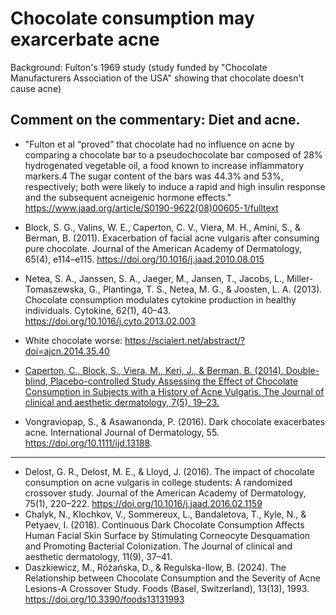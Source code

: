 # Chocolate consumption may exarcerbate acne
Background: Fulton's 1969 study (study funded by "Chocolate Manufacturers Association of the USA" showing that chocolate doesn't cause acne)

## Comment on the commentary: Diet and acne. 
- "Fulton et al “proved” that chocolate had no influence on acne by comparing a chocolate bar to a pseudochocolate bar composed of 28% hydrogenated vegetable oil, a food known to increase inflammatory markers.4 The sugar content of the bars was 44.3% and 53%, respectively; both were likely to induce a rapid and high insulin response and the subsequent acneigenic hormone effects." https://www.jaad.org/article/S0190-9622(08)00605-1/fulltext


- Block, S. G., Valins, W. E., Caperton, C. V., Viera, M. H., Amini, S., & Berman, B. (2011). Exacerbation of facial acne vulgaris after consuming pure chocolate. Journal of the American Academy of Dermatology, 65(4), e114–e115. https://doi.org/10.1016/j.jaad.2010.08.015
- Netea, S. A., Janssen, S. A., Jaeger, M., Jansen, T., Jacobs, L., Miller-Tomaszewska, G., Plantinga, T. S., Netea, M. G., & Joosten, L. A. (2013). Chocolate consumption modulates cytokine production in healthy individuals. Cytokine, 62(1), 40–43. https://doi.org/10.1016/j.cyto.2013.02.003
- White chocolate worse: https://scialert.net/abstract/?doi=ajcn.2014.35.40
- [Caperton, C., Block, S., Viera, M., Keri, J., & Berman, B. (2014). Double-blind, Placebo-controlled Study Assessing the Effect of Chocolate Consumption in Subjects with a History of Acne Vulgaris. The Journal of clinical and aesthetic dermatology, 7(5), 19–23.](https://www.ncbi.nlm.nih.gov/pmc/articles/PMC4025515/)
- Vongraviopap, S., & Asawanonda, P. (2016). Dark chocolate exacerbates acne. International Journal of Dermatology, 55. https://doi.org/10.1111/ijd.13188.

---

- Delost, G. R., Delost, M. E., & Lloyd, J. (2016). The impact of chocolate consumption on acne vulgaris in college students: A randomized crossover study. Journal of the American Academy of Dermatology, 75(1), 220–222. https://doi.org/10.1016/j.jaad.2016.02.1159
- Chalyk, N., Klochkov, V., Sommereux, L., Bandaletova, T., Kyle, N., & Petyaev, I. (2018). Continuous Dark Chocolate Consumption Affects Human Facial Skin Surface by Stimulating Corneocyte Desquamation and Promoting Bacterial Colonization. The Journal of clinical and aesthetic dermatology, 11(9), 37–41.
- Daszkiewicz, M., Różańska, D., & Regulska-Ilow, B. (2024). The Relationship between Chocolate Consumption and the Severity of Acne Lesions-A Crossover Study. Foods (Basel, Switzerland), 13(13), 1993. https://doi.org/10.3390/foods13131993
